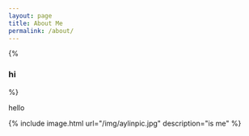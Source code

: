 ```yaml
---
layout: page
title: About Me
permalink: /about/
---
```


<!-- this is actually the About me page-->
{% <h3> hi </h3> %}

hello 

{% include image.html url="/img/aylinpic.jpg" description="is me" %}